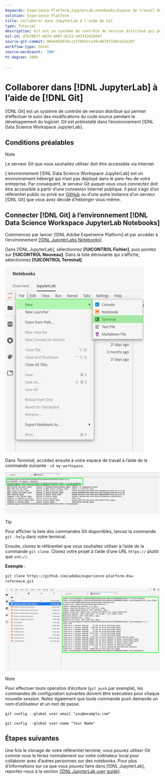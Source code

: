 ```yaml
---
keywords: Experience Platform;JupyterLab;notebooks;Espace de travail de science des données;rubriques populaires;Git;Github
solution: Experience Platform
title: Collaborer dans JupyterLab à l’aide de Git
type: Tutorial
description: Git est un système de contrôle de version distribué qui permet d’effectuer le suivi des modifications du code source pendant le développement du logiciel. Git est préinstallé dans l’environnement JupyterLab d’espace de travail de science des données.
exl-id: d7b766f7-b97d-4007-bc53-b83742425047
source-git-commit: 86e6924078c115fb032ce39cd678f1d9c622e297
workflow-type: tm+mt
source-wordcount: '280'
ht-degree: 100%

---
```


# Collaborer dans [!DNL JupyterLab] à l’aide de [!DNL Git]

[!DNL Git] est un système de contrôle de version distribué qui permet d’effectuer le suivi des modifications du code source pendant le développement du logiciel. Git est préinstallé dans l’environnement [!DNL Data Science Workspace JupyterLab].

## Conditions préalables

>[!NOTE]
>
> Le serveur Git que vous souhaitez utiliser doit être accessible via Internet.

L’environnement [!DNL Data Science Workspace JupyterLab] est un environnement hébergé qui n’est pas déployé dans le pare-feu de votre entreprise. Par conséquent, le serveur Git auquel vous vous connectez doit être accessible à partir d’une connexion Internet publique. Il peut s’agir d’un référentiel public ou privé sur [GitHub](https://github.com/) ou d’une autre instance d’un serveur [!DNL Git] que vous avez décidé d’héberger vous-même.

## Connecter [!DNL Git] à l’environnement [!DNL Data Science Workspace JupyterLab Notebooks]

Commencez par lancer [!DNL Adobe Experience Platform] et par accéder à l’environnement [[!DNL JupyterLabs Notebooks]](https://platform.adobe.com/notebooks/jupyterLab).

Dans [!DNL JupyterLab], sélectionnez **[!UICONTROL Fichier]**, puis pointez sur **[!UICONTROL Nouveau]**. Dans la liste déroulante qui s’affiche, sélectionnez **[!UICONTROL Terminal]**.

![Navigation dans JupyterLab](../images/jupyterlab/tutorials/open-terminal.png)

Dans *Terminal*, accédez ensuite à votre espace de travail à l’aide de la commande suivante : `cd my-workspace`.

![espace de travail cd](../images/jupyterlab/tutorials/find-workspace.png)

>[!TIP]
>
> Pour afficher la liste des commandes Git disponibles, lancez la commande `git -help` dans votre terminal.

Ensuite, clonez le référentiel que vous souhaitez utiliser à l’aide de la commande `git clone`. Clonez votre projet à l’aide d’une URL `https://` plutôt que `ssh://`.

**Exemple** :

`git clone https://github.com/adobe/experience-platform-dsw-reference.git`

![cloner](../images/jupyterlab/tutorials/git-collaboration.png)

>[!NOTE]
>
> Pour effectuer toute opération d’écriture (`git push` par exemple), les commandes de configuration suivantes doivent être exécutées pour chaque nouvelle session. Notez également que toute commande push demande un nom d’utilisateur et un mot de passe.
>
>`git config --global user.email "you@example.com"`
>
>`git config --global user.name "Your Name"`

## Étapes suivantes

Une fois le clonage de votre référentiel terminé, vous pouvez utiliser Git comme vous le feriez normalement sur votre ordinateur local pour collaborer avec d’autres personnes sur des notebooks. Pour plus d’informations sur ce que vous pouvez faire dans [!DNL JupyterLab], reportez-vous à la section [[!DNL JupyterLab user guide]](./overview.md).
